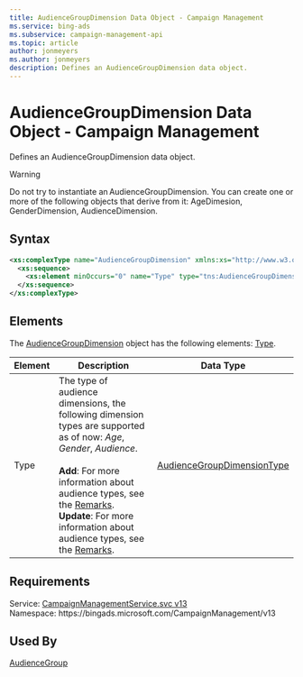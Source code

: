 ```yaml
---
title: AudienceGroupDimension Data Object - Campaign Management
ms.service: bing-ads
ms.subservice: campaign-management-api
ms.topic: article
author: jonmeyers
ms.author: jonmeyers
description: Defines an AudienceGroupDimension data object.
---
```

# AudienceGroupDimension Data Object - Campaign Management
Defines an AudienceGroupDimension data object.

> [!WARNING]
> Do not try to instantiate an AudienceGroupDimension. You can create one or more of the following objects that derive from it: AgeDimesion, GenderDimension, AudienceDimension.

## Syntax
```xml
<xs:complexType name="AudienceGroupDimension" xmlns:xs="http://www.w3.org/2001/XMLSchema">
  <xs:sequence>
    <xs:element minOccurs="0" name="Type" type="tns:AudienceGroupDimensionType" />
  </xs:sequence>
</xs:complexType>
```

## <a name="elements"></a>Elements

The [AudienceGroupDimension](audiencegroupdimension.md) object has the following elements: [Type](#type).

|Element|Description|Data Type|
|-----------|---------------|-------------|
|<a name="type"></a>Type|The type of audience dimensions, the following dimension types are supported as of now: *Age*, *Gender*, *Audience*.   <br /><br />**Add**: For more information about audience types, see the [Remarks](../campaign-management-service/audience.md#remarks). <br />**Update**: For more information about audience types, see the [Remarks](../campaign-management-service/audience.md#remarks). |[AudienceGroupDimensionType](audiencegroupdimensiontype.md)|

## Requirements
Service: [CampaignManagementService.svc v13](https://campaign.api.bingads.microsoft.com/Api/Advertiser/CampaignManagement/v13/CampaignManagementService.svc)  
Namespace: https\://bingads.microsoft.com/CampaignManagement/v13  

## Used By
[AudienceGroup](audiencegroup.md)  
